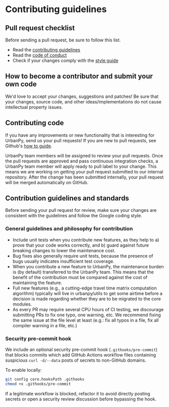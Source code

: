 # Contributing guidelines

## Pull request checklist

Before sending a pull request, be sure to follow this list.

* Read the [contributing guidelines](CONTRIBUTING.md)
* Read the [code of conduct](CODE_OF_CONDUCT.md)
* Check if your changes comply with the [style guide](https://github.com/google/styleguide/blob/gh-pages/pyguide.md)

## How to become a contributor and submit your own code

We'd love to accept your changes, suggestions and patches! Be sure that your
changes, source code, and other ideas/implementations do not cause intellectual property
issues.

## Contributing code

If you have any improvements or new functionality that is interesting for UrbanPy,
send us your pull requests! If you are new to pull requests, see Github's [how to guide](https://help.github.com/en/github/collaborating-with-issues-and-pull-requests/about-pull-requests).

UrbanPy team members will be assigned to review your pull requests. Once the pull requests are approved and pass continuous integration checks, a UrbanPy team member will apply ready to pull label to your change. This means we are working on getting your pull request submitted to our internal repository. After the change has been submitted internally, your pull request will be merged automatically on GitHub.

## Contribution guidelines and standards

Before sending your pull request for review, make sure your changes are consistent with the guidelines and follow the Google coding style.

### General guidelines and philosophy for contribution

* Include unit tests when you contribute new features, as they help to a) prove that your code works correctly, and b) guard against future breaking changes to lower the maintenance cost.
* Bug fixes also generally require unit tests, because the presence of bugs usually indicates insufficient test coverage.
* When you contribute a new feature to UrbanPy, the maintenance burden is (by default) transferred to the UrbanPy team. This means that the benefit of the contribution must be compared against the cost of maintaining the feature.
* Full new features (e.g., a cutting-edge travel time matrix computation algorithm) typically will live in urbanpy/utils to get some airtime before a decision is made regarding whether they are to be migrated to the core modules.
* As every PR may require several CPU hours of CI testing, we discourage submitting PRs to fix one typo, one warning, etc. We recommend fixing the same issue at the file level at least (e.g.: fix all typos in a file, fix all compiler warning in a file, etc.)

### Security pre-commit hook

We include an optional security pre-commit hook (`.githooks/pre-commit`) that blocks commits which add GitHub Actions workflow files containing suspicious `curl -d/--data` posts of secrets to non-GitHub domains.

To enable locally:

```bash
git config core.hooksPath .githooks
chmod +x .githooks/pre-commit
```

If a legitimate workflow is blocked, refactor it to avoid directly posting secrets or open a security review discussion before bypassing the hook.

